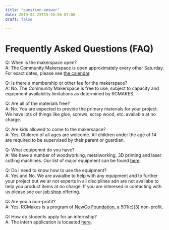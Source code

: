 ```yaml
---
title: "question-answer"
date: 2019-04-25T15:30:56-07:00
draft: false

---
```


# Frequently Asked Questions (FAQ)

Q: When is the makerspace open?   
A: The Community Makerspace is open approximately every other Saturday. For exact dates, please see [the calendar](/calendar).

Q: Is there a membership or other fee for the makerspace?   
A: No. The Community Makerspace is free to use, subject to capacity and equipment availability limitations as determined by RCMAKES.

Q: Are all of the materials free?  
A: No. You are expected to provide the primary materials for your project. We have lots of things like glue, screws, scrap wood, etc. available at no charge.

Q: Are kids allowed to come to the makersapce?  
A: Yes. Children of all ages are welcome. All children under the age of 14 are required to be supervised by their parent or guardian.

Q: What equipemnt do you have?  
A: We have a number of woodworking, metalworking, 3D printing and laser cutting machines. Our list of major equipment can be found [here](/equipment).

Q: Do I need to know how to use the equipment?  
A: Yes and No. We are avaialbe to help with any equipment and to further your project but we ar not experts in all disciplines adn are not availabe to help you product items at no charge. If you are interesed in contacting with us please see our [job shop](/jobshopforindividuals) offering.

Q: Are you a non-profit?   
A: Yes. RCMakes is a program of [NewCo Foundation](https://www.newco.foundation/), a 501(c)(3) non-profit.

Q: How do students apply for an internship?  
A: The intern application is locaeted [here](https://docs.google.com/forms/d/e/1FAIpQLSfWGbIHuGq26Dtx3AMH4X1C1bCRbKgfEdbx3RYK0bXdHlmvHw/viewform).
